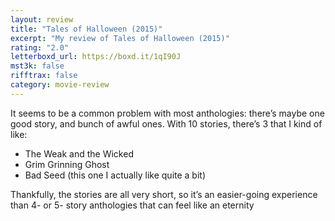 ```yaml
---
layout: review
title: "Tales of Halloween (2015)"
excerpt: "My review of Tales of Halloween (2015)"
rating: "2.0"
letterboxd_url: https://boxd.it/1qI90J
mst3k: false
rifftrax: false
category: movie-review
---
```


It seems to be a common problem with most anthologies: there’s maybe one good story, and bunch of awful ones. With 10 stories, there’s 3 that I kind of like:

- The Weak and the Wicked
- Grim Grinning Ghost
- Bad Seed (this one I actually like quite a bit)

Thankfully, the stories are all very short, so it’s an easier-going experience than 4- or 5- story anthologies that can feel like an eternity
